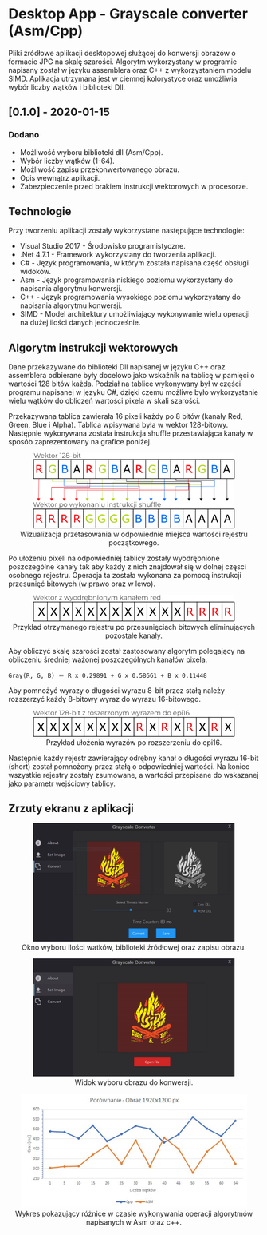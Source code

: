 # Desktop App - Grayscale converter (Asm/Cpp)


Pliki źródłowe aplikacji desktopowej służącej do konwersji obrazów o formacie JPG na skalę szarości. Algorytm wykorzystany w programie napisany został w języku assemblera oraz C++ z wykorzystaniem modelu SIMD. Aplikacja utrzymana jest w ciemnej kolorystyce oraz umożliwia wybór liczby wątków i biblioteki Dll.<br>

## [0.1.0] - 2020-01-15

### Dodano

- Możliwość wyboru biblioteki dll (Asm/Cpp).
- Wybór liczby wątków (1-64).
- Możliwość zapisu przekonwertowanego obrazu.
- Opis wewnątrz aplikacji.
- Zabezpieczenie przed brakiem instrukcji wektorowych w procesorze.


## Technologie

Przy tworzeniu aplikacji zostały wykorzystane następujące technologie:

- Visual Studio 2017 - Środowisko programistyczne.
- .Net 4.7.1         - Framework wykorzystany do tworzenia aplikacji.
- C#                 - Język programowania, w którym została napisana część obsługi widoków.
- Asm                - Język programowania niskiego poziomu wykorzystany do napisania algorytmu konwersji.
- C++                - Język programowania wysokiego poziomu wykorzystany do napisania algorytmu konwersji.
- SIMD               - Model architektury umożliwiający wykonywanie wielu operacji na dużej ilości danych jednocześnie.

## Algorytm instrukcji wektorowych

Dane przekazywane do biblioteki Dll napisanej w języku C++ oraz assemblera odbierane były docelowo jako wskaźnik na tablicę w pamięci o wartości 128 bitów każda. Podział na tablice wykonywany był w części programu napisanej w języku C#, dzięki czemu możliwe było wykorzystanie wielu wątków do obliczeń wartości pixela w skali szarości.

Przekazywana tablica zawierała 16 pixeli każdy po 8 bitów (kanały Red, Green, Blue i Alpha). Tablica wpisywana była w wektor 128-bitowy. Następnie wykonywana została instrukcja shuffle przestawiająca kanały w sposób zaprezentowany na grafice poniżej.

<p align="center">
<img src= "Img/Vectors_shuffle.png" width="80%">
  <br>
Wizualizacja przetasowania w odpowiednie miejsca wartości rejestru początkowego.  
</p>

Po ułożeniu pixeli na odpowiedniej tablicy zostały wyodrębnione poszczególne kanały tak aby każdy z nich znajdował się w dolnej częsci osobnego rejestru. Operacja ta została wykonana za pomocą instrukcji przesunięć bitowych (w prawo oraz w lewo).

<p align="center">
<img src= "Img/Vectors_separate_Low.png" width="80%">
  <br>
Przykład otrzymanego rejestru po przesunięciach bitowych eliminujących pozostałe kanały.  
</p>

Aby obliczyć skalę szarości został zastosowany algorytm polegający na obliczeniu średniej ważonej poszczególnych kanałów pixela.

```
Gray(R, G, B) ＝ R x 0.29891 + G x 0.58661 + B x 0.11448
```

Aby pomnożyć wyrazy o długości wyrazu 8-bit przez stałą należy rozszerzyć każdy 8-bitowy wyraz do wyrazu 16-bitowego.

<p align="center">
<img src= "Img/Vectors_extended_epi16.png" width="80%">
  <br>
Przykład ułożenia wyrazów po rozszerzeniu do epi16.  
</p>

Następnie każdy rejestr zawierający odrębny kanał o długości wyrazu 16-bit (short) został pomnożony przez stałą o odpowiedniej wartości. Na koniec wszystkie rejestry zostały zsumowane, a wartości przepisane do wskazanej jako parametr wejściowy tablicy.

## Zrzuty ekranu z aplikacji

<p align="center">
<img src= "Img/App_result_view.PNG" width="80%">
  <br>
Okno wyboru ilości watków, biblioteki źródłowej oraz zapisu obrazu.  
</p>

<p align="center">
<img src= "Img/App_choose_img_view.PNG" width=80%">
  <br>
Widok wyboru obrazu do konwersji.  
</p>

<p align="center">
<img src= "Img/App_chart_small.PNG" width="90%">
  <br>
Wykres pokazujący różnice w czasie wykonywania operacji algorytmów napisanych w Asm oraz c++.  
</p>

